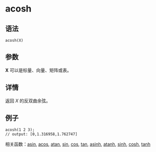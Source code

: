# acosh

## 语法

`acosh(X)`

## 参数

**X** 可以是标量、向量、矩阵或表。

## 详情

返回 *X* 的反双曲余弦。

## 例子

```
acosh(1 2 3);
// output: [0,1.316958,1.762747]
```

相关函数：[asin](asin.md), [acos](acos.md), [atan](atan.md), [sin](../s/sin.md), [cos](../c/cos.md), [tan](../t/tan.md), [asinh](asinh.md), [atanh](atanh.md), [sinh](../s/sinh.md), [cosh](../c/cosh.md), [tanh](../t/tanh.md)

